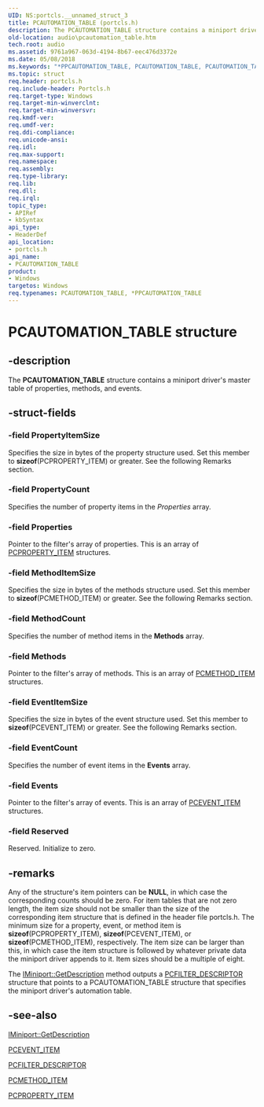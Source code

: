 ```yaml
---
UID: NS:portcls.__unnamed_struct_3
title: PCAUTOMATION_TABLE (portcls.h)
description: The PCAUTOMATION_TABLE structure contains a miniport driver's master table of properties, methods, and events.
old-location: audio\pcautomation_table.htm
tech.root: audio
ms.assetid: 9761a967-063d-4194-8b67-eec476d3372e
ms.date: 05/08/2018
ms.keywords: "*PPCAUTOMATION_TABLE, PCAUTOMATION_TABLE, PCAUTOMATION_TABLE structure [Audio Devices], PPCAUTOMATION_TABLE, PPCAUTOMATION_TABLE structure pointer [Audio Devices], audio.pcautomation_table, audpc-struct_2322a469-8fd0-4c56-b8d2-df6cf8b8d1dd.xml, portcls/PCAUTOMATION_TABLE, portcls/PPCAUTOMATION_TABLE"
ms.topic: struct
req.header: portcls.h
req.include-header: Portcls.h
req.target-type: Windows
req.target-min-winverclnt: 
req.target-min-winversvr: 
req.kmdf-ver: 
req.umdf-ver: 
req.ddi-compliance: 
req.unicode-ansi: 
req.idl: 
req.max-support: 
req.namespace: 
req.assembly: 
req.type-library: 
req.lib: 
req.dll: 
req.irql: 
topic_type:
- APIRef
- kbSyntax
api_type:
- HeaderDef
api_location:
- portcls.h
api_name:
- PCAUTOMATION_TABLE
product:
- Windows
targetos: Windows
req.typenames: PCAUTOMATION_TABLE, *PPCAUTOMATION_TABLE
---
```


# PCAUTOMATION_TABLE structure


## -description


The <b>PCAUTOMATION_TABLE</b> structure contains a miniport driver's master table of properties, methods, and events.


## -struct-fields




### -field PropertyItemSize

Specifies the size in bytes of the property structure used. Set this member to <b>sizeof</b>(PCPROPERTY_ITEM) or greater. See the following Remarks section.


### -field PropertyCount

Specifies the number of property items in the <i>Properties</i> array.


### -field Properties

Pointer to the filter's array of properties. This is an array of <a href="https://msdn.microsoft.com/library/windows/hardware/ff537722">PCPROPERTY_ITEM</a> structures.


### -field MethodItemSize

Specifies the size in bytes of the methods structure used. Set this member to <b>sizeof</b>(PCMETHOD_ITEM) or greater. See the following Remarks section.


### -field MethodCount

Specifies the number of method items in the <b>Methods</b> array.


### -field Methods

Pointer to the filter's array of methods. This is an array of <a href="https://msdn.microsoft.com/library/windows/hardware/ff537704">PCMETHOD_ITEM</a> structures.


### -field EventItemSize

Specifies the size in bytes of the event structure used. Set this member to <b>sizeof</b>(PCEVENT_ITEM) or greater. See the following Remarks section.


### -field EventCount

Specifies the number of event items in the <b>Events</b> array.


### -field Events

Pointer to the filter's array of events. This is an array of <a href="https://msdn.microsoft.com/library/windows/hardware/ff537692">PCEVENT_ITEM</a> structures.


### -field Reserved

Reserved. Initialize to zero.


## -remarks



Any of the structure's item pointers can be <b>NULL</b>, in which case the corresponding counts should be zero. For item tables that are not zero length, the item size should not be smaller than the size of the corresponding item structure that is defined in the header file portcls.h. The minimum size for a property, event, or method item is <b>sizeof</b>(PCPROPERTY_ITEM), <b>sizeof</b>(PCEVENT_ITEM), or <b>sizeof</b>(PCMETHOD_ITEM), respectively. The item size can be larger than this, in which case the item structure is followed by whatever private data the miniport driver appends to it. Item sizes should be a multiple of eight.

The <a href="https://msdn.microsoft.com/library/windows/hardware/ff536765">IMiniport::GetDescription</a> method outputs a <a href="https://msdn.microsoft.com/library/windows/hardware/ff537694">PCFILTER_DESCRIPTOR</a> structure that points to a PCAUTOMATION_TABLE structure that specifies the miniport driver's automation table.




## -see-also




<a href="https://msdn.microsoft.com/library/windows/hardware/ff536765">IMiniport::GetDescription</a>



<a href="https://msdn.microsoft.com/library/windows/hardware/ff537692">PCEVENT_ITEM</a>



<a href="https://msdn.microsoft.com/library/windows/hardware/ff537694">PCFILTER_DESCRIPTOR</a>



<a href="https://msdn.microsoft.com/library/windows/hardware/ff537704">PCMETHOD_ITEM</a>



<a href="https://msdn.microsoft.com/library/windows/hardware/ff537722">PCPROPERTY_ITEM</a>
 

 

